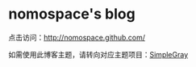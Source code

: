 nomospace's blog
======================

点击访问：<http://nomospace.github.com/>

如需使用此博客主题，请转向对应主题项目：[SimpleGray](https://github.com/mytharcher/SimpleGray)
